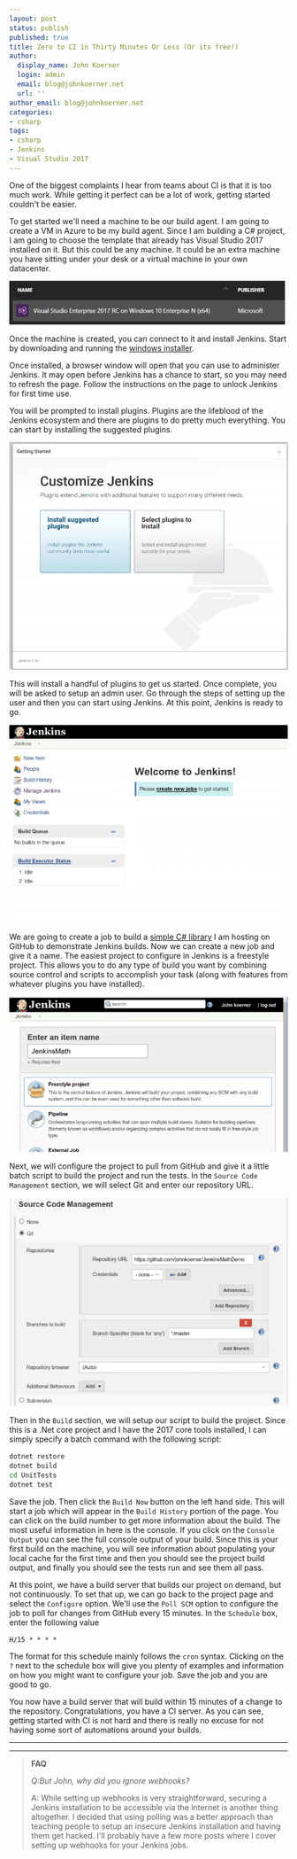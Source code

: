 ```yaml
---
layout: post
status: publish
published: true
title: Zero to CI in Thirty Minutes Or Less (Or its free!)
author:
  display_name: John Koerner
  login: admin
  email: blog@johnkoerner.net
  url: ''
author_email: blog@johnkoerner.net
categories:
- csharp
tags:
- csharp
- Jenkins
- Visual Studio 2017
---
```

One of the biggest complaints I hear from teams about CI is that it is too much work.  While getting it perfect can be a lot of work, getting started couldn't be easier.  

To get started we'll need a machine to be our build agent.  I am going to create a VM in Azure to be my build agent. Since I am building a C# project, I am going to choose the template that already has Visual Studio 2017 installed on it. But this could be any machine. It could be an extra machine you have sitting under your desk or a virtual machine in your own datacenter.

![Azure template image](/content/VS2017AzureTemplate.png)

Once the machine is created, you can connect to it and install Jenkins.  Start by downloading and running the [windows installer](https://Jenkins.io/content/thank-you-downloading-windows-installer/).

Once installed, a browser window will open that you can use to administer Jenkins. It may open before Jenkins has a chance to start, so you may need to refresh the page.  Follow the instructions on the page to unlock Jenkins for first time use.

You will be prompted to install plugins.  Plugins are the lifeblood of the Jenkins ecosystem and there are plugins to do pretty much everything. You can start by installing the suggested plugins.

![Customize Jenkins](/content/CustomizeJenkins.png)

This will install a handful of plugins to get us started.  Once complete, you will be asked to setup an admin user. Go through the steps of setting up the user and then you can start using Jenkins. At this point, Jenkins is ready to go.

![Jenkins is Ready](/content/Jenkins.png)

We are going to create a job to build a [simple C# library](https://github.com/johnkoerner/JenkinsMathDemo) I am hosting on GitHub to demonstrate Jenkins builds. Now we can create a new job and give it a name.  The easiest project to configure in Jenkins is a freestyle project. This allows you to do any type of build you want by combining source control and scripts to accomplish your task (along with features from whatever plugins you have installed). 

![Jenkins freestyle project](/content/JenkinsFreestyle.png)

Next, we will configure the project to pull from GitHub and give it a little batch script to build the project and run the tests.  In the `Source Code Management` section, we will select Git and enter our repository URL. 

 ![Jenkins Source Control Configuration](/content/JenkinsSCM.png)

Then in the `Build` section, we will setup our script to build the project. Since this is a .Net core project and I have the 2017 core tools installed, I can simply specify a batch command with the following script:

```bat
dotnet restore
dotnet build
cd UnitTests
dotnet test
```

Save the job.  Then click the `Build Now` button on the left hand side. This will start a job which will appear in the `Build History` portion of the page. You can click on the build number to get more information about the build.  The most useful information in here is the console. If you click on the `Console Output` you can see the full console output of your build. Since this is your first build on the machine, you will see information about populating your local cache for the first time and then you should see the project build output, and finally you should see the tests run and see them all pass.

At this point, we have a build server that builds our project on demand, but not continuously.  To set that up, we can go back to the project page and select the `Configure` option. We'll use the `Poll SCM` option to configure the job to poll for changes from GitHub every 15 minutes. In the `Schedule` box, enter the following value

    H/15 * * * *

The format for this schedule mainly follows the `cron` syntax. Clicking on the `?` next to the schedule box will give you plenty of examples and information on how you might want to configure your job. Save the job and you are good to go. 

You now have a build server that will build within 15 minutes of a change to the repository. Congratulations, you have a CI server.  As you can see, getting started with CI is not hard and there is really no excuse for not having some sort of automations around your builds.

---
---

 
> **FAQ**
>
>*Q:But John, why did you ignore webhooks?*
>
>A: While setting up webhooks is very straightforward, securing a Jenkins installation to be accessible via the internet is another thing altogether.  I decided that using polling was a better approach than teaching people to setup an insecure Jenkins installation and having them get hacked. I'll probably have a few more posts where I cover setting up webhooks for your Jenkins jobs.


